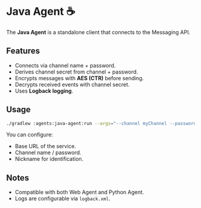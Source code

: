 # Java Agent ☕

The **Java Agent** is a standalone client that connects to the Messaging API.  

## Features
- Connects via channel name + password.
- Derives channel secret from channel + password.
- Encrypts messages with **AES (CTR)** before sending.
- Decrypts received events with channel secret.
- Uses **Logback logging**.

## Usage
```bash
./gradlew :agents:java-agent:run --args="--channel myChannel --password myPassword --agent-name myAgent"
```

You can configure:
- Base URL of the service.
- Channel name / password.
- Nickname for identification.

## Notes
- Compatible with both Web Agent and Python Agent.
- Logs are configurable via `logback.xml`.
